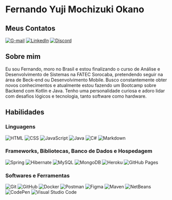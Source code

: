 # Fernando Yuji Mochizuki Okano

## Meus Contatos

[![G-mail](https://img.shields.io/badge/Gmail-000?style=for-the-badge&logo=gmail&logoColor=%23EA4335&labelColor=%23ffffff&color=%238000ff)](mailto:fernando.yuji.mochizuki.okano@gmail.com)
[![LinkedIn](https://img.shields.io/badge/LinkedIn-000?style=for-the-badge&logo=linkedin&logoColor=%230A66C2&labelColor=%23ffffff&color=%238000ff)](https://www.linkedin.com/in/fernando-yuji-mochizuki-okano/)
[![Discord](https://img.shields.io/badge/Discord-000?style=for-the-badge&logo=discord&logoColor=%235865F2&labelColor=%23ffffff&color=%238000ff)](https://www.discord.com/in/fernandoy2203/)

## Sobre mim

Eu sou Fernando, moro no Brasil e estou finalizando o curso de Análise e Desenvolvimento de Sistemas na FATEC Sorocaba, pretendendo seguir na área de Beck-end ou Desenvolvimento Mobile. Busco constantemente obter novos conhecimentos e atualmente estou fazendo um Bootcamp sobre Backend com Kotlin e Java. Tenho uma personalidade curiosa e adoro lidar com desafios lógicos e tecnologia, tanto software como hardware.

## Habilidades

### Linguagens

![HTML](https://img.shields.io/badge/HTML-000?style=for-the-badge&logo=html5&logoColor=%23E34F26&labelColor=%23ffffff&color=%238000ff)
![CSS](https://img.shields.io/badge/CSS-000?style=for-the-badge&logo=css3&logoColor=%231572B6&labelColor=%23ffffff&color=%238000ff)
![JavaScript](https://img.shields.io/badge/Javascript-000?style=for-the-badge&logo=javascript&logoColor=%23F7DF1E&labelColor=%23ffffff&color=%238000ff)
![Java](https://img.shields.io/badge/Java-000?style=for-the-badge&logo=openjdk&logoColor=%23FF0000&labelColor=%23ffffff&color=%238000ff)
![C#](https://img.shields.io/badge/C%23-000?style=for-the-badge&logo=csharp&logoColor=%23b266ff&labelColor=%23ffffff&color=%238000ff)
![Markdown](https://img.shields.io/badge/Markdown-000?style=for-the-badge&logo=markdown&logoColor=%23000000&labelColor=%23ffffff&color=%238000ff)

### Frameworks, Bibliotecas, Banco de Dados e Hospedagem

![Spring](https://img.shields.io/badge/Spring-000?style=for-the-badge&logo=spring&logoColor=%236DB33F&labelColor=%23ffffff&color=%238000ff)
![Hibernate](https://img.shields.io/badge/Hibernate-000?style=for-the-badge&logo=hibernate&logoColor=%2359666C&labelColor=%23ffffff&color=%238000ff)
![MySQL](https://img.shields.io/badge/MySQL-000?style=for-the-badge&logo=mysql&logoColor=%234479A1&labelColor=%23ffffff&color=%238000ff)
![MongoDB](https://img.shields.io/badge/MongoDB-000?style=for-the-badge&logo=mongodb&logoColor=%2347A248&labelColor=%23ffffff&color=%238000ff)
![Heroku](https://img.shields.io/badge/Heroku-000?style=for-the-badge&logo=heroku&logoColor=%23430098&labelColor=%23ffffff&color=%238000ff)
![GitHub Pages](https://img.shields.io/badge/GitHub%20Pages-000?style=for-the-badge&logo=githubpages&logoColor=%23222222&labelColor=%23ffffff&color=%238000ff)

### Softwares e Ferramentas

![Git](https://img.shields.io/badge/Git-000?style=for-the-badge&logo=git&logoColor=%23F05032&labelColor=%23ffffff&color=%238000ff)
![GitHub](https://img.shields.io/badge/GitHub-000?style=for-the-badge&logo=github&logoColor=%23181717&labelColor=%23ffffff&color=%238000ff)
![Docker](https://img.shields.io/badge/Docker-000?style=for-the-badge&logo=docker&logoColor=%23007ACC&labelColor=%23ffffff&color=%238000ff)
![Postman](https://img.shields.io/badge/Postman-000?style=for-the-badge&logo=postman&logoColor=%23FF6C37&labelColor=%23ffffff&color=%238000ff)
![Figma](https://img.shields.io/badge/Figma-000?style=for-the-badge&logo=figma&logoColor=%23F24E1E&labelColor=%23ffffff&color=%238000ff)
![Maven](https://img.shields.io/badge/Maven-000?style=for-the-badge&logo=apachemaven&logoColor=%23C71A36&labelColor=%23ffffff&color=%238000ff)
![NetBeans](https://img.shields.io/badge/Netbeans-000?style=for-the-badge&logo=apachenetbeanside&logoColor=%231B6AC6&labelColor=%23ffffff&color=%238000ff)
![CodePen](https://img.shields.io/badge/Codepen-000?style=for-the-badge&logo=codepen&logoColor=%23000000&labelColor=%23ffffff&color=%238000ff)
![Visual Studio Code](https://img.shields.io/badge/Visual_Studio_Code-000?style=for-the-badge&logo=visualstudiocode&logoColor=%23007ACC&labelColor=%23ffffff&color=%238000ff)

